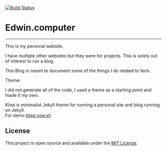 [![Build Status](https://jenkins.edwin.computer/job/edwin-computer/badge/icon)](https://jenkins.edwin.computer/job/edwin-computer/)

# Edwin.computer

---------
This is my personal website.

I have multiple other websites but they were for projects. This is solely out of interest to run a blog.

This Blog is meant to document some of the things I do related to tech.

Theme:

I did not generate all of the code, I used a theme as a starting point and made it my own.

Klisé is minimalist Jekyll theme for running a personal site and blog running on Jekyll.<br>
For demo <a href="https://klise.now.sh" target="_blank" rel="noopener">klise.now.sh</a>


## License
This project is open source and available under the [MIT License](LICENSE).
